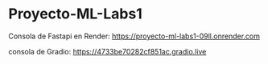 # Proyecto-ML-Labs1






Consola de Fastapi en Render:
https://proyecto-ml-labs1-09ll.onrender.com



consola de Gradio:
https://4733be70282cf851ac.gradio.live
